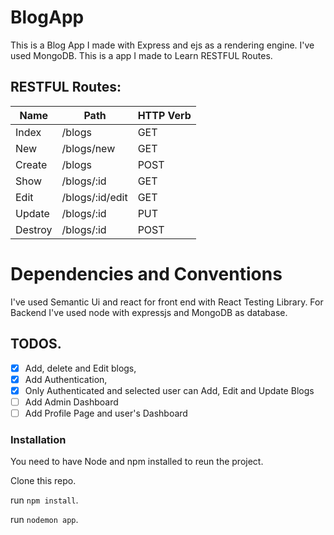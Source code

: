 # BlogApp

This is a Blog App I made with Express and ejs as a rendering engine.
I've used MongoDB. This is a app I made to Learn RESTFUL Routes.

## RESTFUL Routes:

| Name    | Path            | HTTP Verb |
| ------- | --------------- | --------- |
| Index   | /blogs          | GET       |
| New     | /blogs/new      | GET       |
| Create  | /blogs          | POST      |
| Show    | /blogs/:id      | GET       |
| Edit    | /blogs/:id/edit | GET       |
| Update  | /blogs/:id      | PUT       |
| Destroy | /blogs/:id      | POST      |

# Dependencies and Conventions
I've used Semantic Ui and react for front end with React Testing Library.
For Backend I've used node with expressjs and MongoDB as database.
## TODOS.

- [x] Add, delete and Edit blogs,
- [x] Add Authentication,
- [x] Only Authenticated and selected user can Add, Edit and Update Blogs
- [ ] Add Admin Dashboard
- [ ] Add Profile Page and user's Dashboard

### Installation

You need to have Node and npm installed to reun the project.

Clone this repo.

run `npm install`.

run `nodemon app`.
